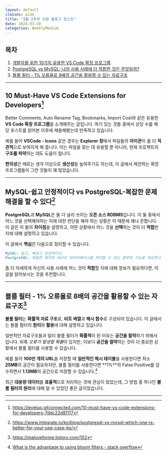```yaml
---
layout: default
classes: wide
title: "3월 2주차 선정 블로그 포스트"
date: 2024-03-20
categories: WeeklyMedium
---
```


## 목차

1. [개발자를 위한 10가지 유용한 VS Code 확장 프로그램](https://levelup.gitconnected.com/10-must-have-vs-code-extensions-for-developers-7ddc22d81117)
2. [PostgreSQL vs MySQL: 나의 사용 사례에 더 적합한 것은 무엇일까?](https://www.integrate.io/ko/blog/postgresql-vs-mysql-which-one-is-better-for-your-use-case-ko/)
3. [블룸 필터 - 1% 오류율로 8배의 공간을 활용할 수 있는 자료구조](https://maloveforme.tistory.com/102)

---

## 10 Must-Have VS Code Extensions for Developers[^1]

Better Comments, Auto Rename Tag, Bookmarks, Import Cost와 같은 유용한 **VS Code 확장 프로그램**을 소개해주는 글입니다. 여기 있는 것들 중에서 상당 수를 해당 포스트를 읽어본 이후에 채용해봤는데 만족하고 있습니다.

예를 들어 **VSCode - Icons** 같은 경우는 **Explorer 창**에서 파일들의 **아이콘**이 좀 더 **직관적**으로 보여지게 해 줍니다. 이는 파일을 찾는 데 유용할 뿐 아니라, 현재 프로젝트의 **구조를 파악**하는 데도 도움이 됩니다.

**편의성**은 때로는 생각 이상으로 **생산성**을 높여주기도 하는데, 이 글에서 제안하는 확장 프로그램들이 그런 것들이 꽤 많았습니다.

---

## MySQL-쉽고 안정적이다 vs PostgreSQL-복잡한 문제 해결을 할 수 있다[^2]

**PostgreSQL**과 **MySQL**은 둘 다 널리 쓰이는 **오픈 소스 RDBMS**입니다. 이 둘 중에서 어느 것을 선택해야하는 지에 대한 판단을 해야 하는 상황은 이 때문에 꽤나 흔합니다. 이 글은 이 둘의 **차이점**을 설명하고, 어떤 상황에서 어느 것을 **선택**하는 것이 더 **적합**한지에 대해 설명하고 있습니다.

이 글에서 **핵심**은 다음으로 정리할 수 있습니다.

```md
MySQL: 쉽고, 빠르고 안정적이다.
PostgreSQL: 복잡한 쿼리와 대규모 데이터베이스를 처리할 수 있는 풍부한 기능을 제공한다.
```

좀 더 자세하게 자신의 사용 사례에 어느 것이 **적합**할 지에 대해 정보가 필요하다면, 이 글을 읽어보시는 것을 추천합니다.

---

## 블룸 필터 - 1% 오류율로 8배의 공간을 활용할 수 있는 자료구조[^3]

**블룸 필터**는 **확률적 자료 구조**로, **비트 배열**과 **해시 함수**로 구성되어 있습니다. 이 글에서는 블룸 필터의 **원리**와 **활용**에 대해 설명하고 있습니다.

일반적인 자료구조들과 달리 블룸 필터가 **확률적**이 된 이유는 **공간을 절약**하기 위해서 입니다. 비록 *오류가 발생할 확률*이 있지만, 이보다 **공간을 절약**하는 것이 더 중요한 상황에서 블룸 필터를 사용할 수 있습니다.

예를 들어 **100만 개의 URL**을 저장할 때 **일반적인 해시 테이블**을 사용한다면 최소 **25MB**의 공간이 필요하지만, 블룸 필터를 사용한다면 **1%**의 False Positive를 감수하면서 **1.13MB**의 공간으로 저장할 수 있습니다.[^4]

최근 **대용량 데이터**를 **효율적**으로 처리하는 것에 관심이 많았는데, 그 방법 중 하나인 **블룸 필터의 원리**에 대해 알 수 있었던 좋은 글이었습니다.

---

[^1]: <https://levelup.gitconnected.com/10-must-have-vs-code-extensions-for-developers-7ddc22d81117>
[^2]: <https://www.integrate.io/ko/blog/postgresql-vs-mysql-which-one-is-better-for-your-use-case-ko/>
[^3]: <https://maloveforme.tistory.com/102>
[^4]: [What is the advantage to using bloom filters - stack overflow](https://stackoverflow.com/questions/4282375/what-is-the-advantage-to-using-bloom-filters)
